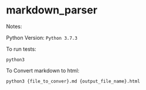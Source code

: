 # markdown_parser

Notes:

Python Version: `Python 3.7.3`

To run tests:

`python3 `

To Convert markdown to html:

`python3 {file_to_conver}.md {output_file_name}.html`

